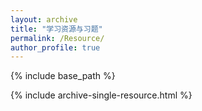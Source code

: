 ```yaml
---
layout: archive
title: "学习资源与习题"
permalink: /Resource/
author_profile: true
---
```



{% include base_path %}


{% include archive-single-resource.html %}

